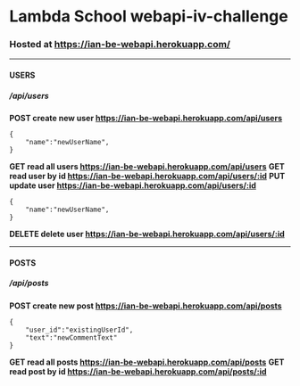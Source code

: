# Lambda School webapi-iv-challenge
### Hosted at https://ian-be-webapi.herokuapp.com/
---
#### USERS
##### /api/users

**POST create new user https://ian-be-webapi.herokuapp.com/api/users**
```
{
    "name":"newUserName",
}
```

**GET read all users https://ian-be-webapi.herokuapp.com/api/users**
**GET read user by id https://ian-be-webapi.herokuapp.com/api/users/:id**
**PUT update user https://ian-be-webapi.herokuapp.com/api/users/:id**
```
{
    "name":"newUserName",
}
```

**DELETE delete user https://ian-be-webapi.herokuapp.com/api/users/:id**

---
#### POSTS
##### /api/posts

**POST create new post https://ian-be-webapi.herokuapp.com/api/posts**
```
{
    "user_id":"existingUserId",
    "text":"newCommentText"
}
```

**GET read all posts https://ian-be-webapi.herokuapp.com/api/posts**
**GET read post by id https://ian-be-webapi.herokuapp.com/api/posts/:id**
<!--PUT update post https://ian-be-webapi.herokuapp.com/api/posts/:id
> {
>   "user_id":"existingUserId",
>    "text":"newCommentText"
> } -->

<!--DELETE delete post https://ian-be-webapi.herokuapp.com/api/posts/:id -->